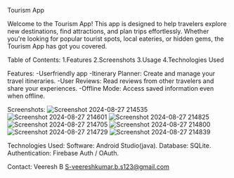 
Tourism App

Welcome to the Tourism App! This app is designed to help travelers explore new destinations, find attractions, and plan trips effortlessly. Whether you're looking for popular tourist spots, local eateries, or hidden gems, the Tourism App has got you covered.

Table of Contents:
1.Features
2.Screenshots
3.Usage
4.Technologies Used

Features:
-Userfriendly app
-Itinerary Planner: Create and manage your travel itineraries.
-User Reviews: Read reviews from other travelers and share your experiences.
-Offline Mode: Access saved information even when offline.

Screenshots:
![Screenshot 2024-08-27 214535](https://github.com/user-attachments/assets/b4c2e755-d264-4cf1-8289-6be374f5ed4a)
![Screenshot 2024-08-27 214601](https://github.com/user-attachments/assets/4dbf6f06-bfd6-4dfc-8da7-27971d20f2ad)
![Screenshot 2024-08-27 214825](https://github.com/user-attachments/assets/2b6b25a2-1f1e-4308-8330-90fe3aace85e)
![Screenshot 2024-08-27 214705](https://github.com/user-attachments/assets/9cfff9e3-665c-4ab2-a6f6-b1e20aa266e7)
![Screenshot 2024-08-27 214800](https://github.com/user-attachments/assets/0b2dd341-3042-4dd1-be06-38cf229846be)
![Screenshot 2024-08-27 214729](https://github.com/user-attachments/assets/1aba7f2d-9c95-4674-af08-8547a2b1eb22)
![Screenshot 2024-08-27 214839](https://github.com/user-attachments/assets/46e6c20c-1b63-4eea-b20f-506d89ad602a)

Technologies Used:
Software: Android Studio(java).
Database: SQLite.
Authentication: Firebase Auth / OAuth.

Contact:
Veeresh B S-veereshkumar.b.s123@gmail.com

